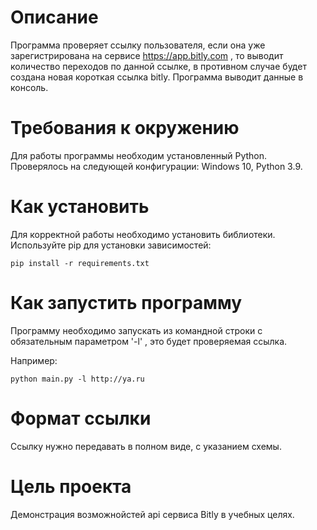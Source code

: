 # Описание

Программа проверяет ссылку пользователя, если она уже зарегистрирована на сервисе https://app.bitly.com ,
то выводит количество переходов по данной ссылке, в противном случае будет создана новая
короткая ссылка bitly. Программа выводит данные в консоль.

# Требования к окружению

Для работы программы необходим установленный Python.
Проверялось на следующей конфигурации:
Windows 10, Python 3.9.

# Как установить

Для корректной работы необходимо установить библиотеки.
Используйте pip для установки зависимостей:

```
pip install -r requirements.txt
```

# Как запустить программу

Программу необходимо запускать из командной строки с обязательным параметром '-l' , это будет проверяемая ссылка.

Например:

```
python main.py -l http://ya.ru
```

# Формат ссылки

Ссылку нужно передавать в полном виде, с указанием схемы.

# Цель проекта

Демонстрация возможнойстей api сервиса Bitly в учебных целях.

